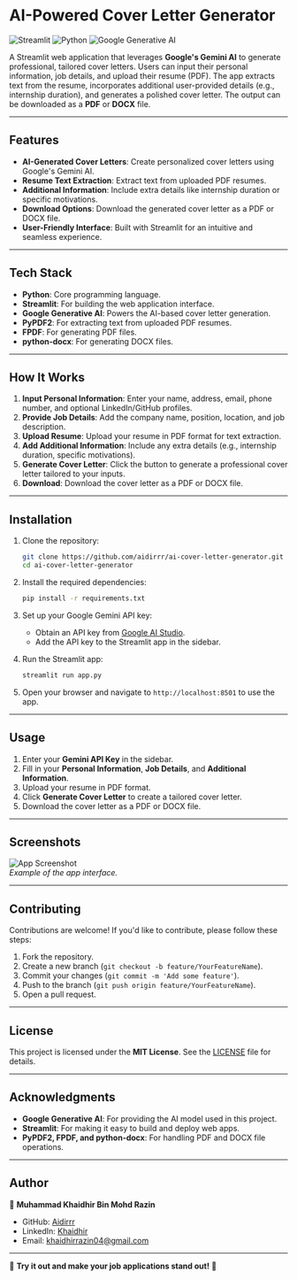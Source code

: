 # AI-Powered Cover Letter Generator

![Streamlit](https://img.shields.io/badge/Streamlit-FF4B4B?style=for-the-badge&logo=Streamlit&logoColor=white)
![Python](https://img.shields.io/badge/Python-3776AB?style=for-the-badge&logo=python&logoColor=white)
![Google Generative AI](https://img.shields.io/badge/Google_Generative_AI-4285F4?style=for-the-badge&logo=google&logoColor=white)

A Streamlit web application that leverages **Google's Gemini AI** to generate professional, tailored cover letters. Users can input their personal information, job details, and upload their resume (PDF). The app extracts text from the resume, incorporates additional user-provided details (e.g., internship duration), and generates a polished cover letter. The output can be downloaded as a **PDF** or **DOCX** file.

---

## Features

- **AI-Generated Cover Letters**: Create personalized cover letters using Google's Gemini AI.
- **Resume Text Extraction**: Extract text from uploaded PDF resumes.
- **Additional Information**: Include extra details like internship duration or specific motivations.
- **Download Options**: Download the generated cover letter as a PDF or DOCX file.
- **User-Friendly Interface**: Built with Streamlit for an intuitive and seamless experience.

---

## Tech Stack

- **Python**: Core programming language.
- **Streamlit**: For building the web application interface.
- **Google Generative AI**: Powers the AI-based cover letter generation.
- **PyPDF2**: For extracting text from uploaded PDF resumes.
- **FPDF**: For generating PDF files.
- **python-docx**: For generating DOCX files.

---

## How It Works

1. **Input Personal Information**: Enter your name, address, email, phone number, and optional LinkedIn/GitHub profiles.
2. **Provide Job Details**: Add the company name, position, location, and job description.
3. **Upload Resume**: Upload your resume in PDF format for text extraction.
4. **Add Additional Information**: Include any extra details (e.g., internship duration, specific motivations).
5. **Generate Cover Letter**: Click the button to generate a professional cover letter tailored to your inputs.
6. **Download**: Download the cover letter as a PDF or DOCX file.

---

## Installation

1. Clone the repository:
   ```bash
   git clone https://github.com/aidirrr/ai-cover-letter-generator.git
   cd ai-cover-letter-generator
   ```

2. Install the required dependencies:
   ```bash
   pip install -r requirements.txt
   ```

3. Set up your Google Gemini API key:
   - Obtain an API key from [Google AI Studio](https://makersuite.google.com/).
   - Add the API key to the Streamlit app in the sidebar.

4. Run the Streamlit app:
   ```bash
   streamlit run app.py
   ```

5. Open your browser and navigate to `http://localhost:8501` to use the app.

---

## Usage

1. Enter your **Gemini API Key** in the sidebar.
2. Fill in your **Personal Information**, **Job Details**, and **Additional Information**.
3. Upload your resume in PDF format.
4. Click **Generate Cover Letter** to create a tailored cover letter.
5. Download the cover letter as a PDF or DOCX file.

---

## Screenshots

![App Screenshot](images/app_screenshot.png)  
*Example of the app interface.*

---

## Contributing

Contributions are welcome! If you'd like to contribute, please follow these steps:

1. Fork the repository.
2. Create a new branch (`git checkout -b feature/YourFeatureName`).
3. Commit your changes (`git commit -m 'Add some feature'`).
4. Push to the branch (`git push origin feature/YourFeatureName`).
5. Open a pull request.

---

## License

This project is licensed under the **MIT License**. See the [LICENSE](LICENSE) file for details.

---

## Acknowledgments

- **Google Generative AI**: For providing the AI model used in this project.
- **Streamlit**: For making it easy to build and deploy web apps.
- **PyPDF2, FPDF, and python-docx**: For handling PDF and DOCX file operations.

---

## Author

👤 **Muhammad Khaidhir Bin Mohd Razin**  
- GitHub: [Aidirrr](https://github.com/Aidirrr)  
- LinkedIn: [Khaidhir](http://www.linkedin.com/in/khaidhir)  
- Email: khaidhirrazin04@gmail.com 

---

🌟 **Try it out and make your job applications stand out!** 🌟

